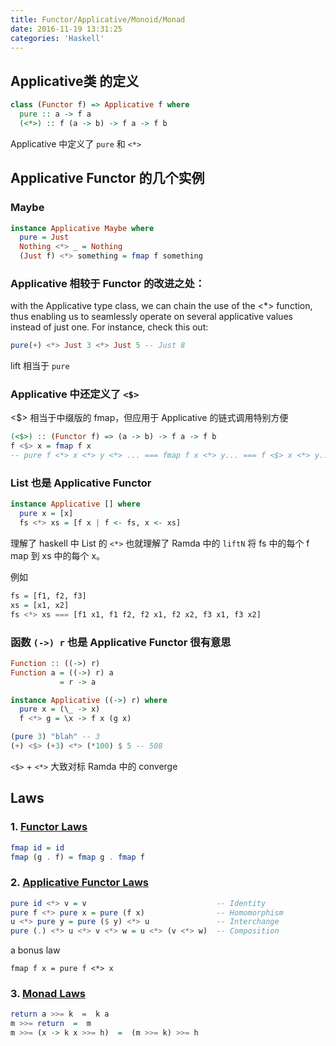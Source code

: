```yaml
---
title: Functor/Applicative/Monoid/Monad
date: 2016-11-19 13:31:25
categories: 'Haskell'
---
```

## Applicative类 的定义

```haskell
class (Functor f) => Applicative f where
  pure :: a -> f a
  (<*>) :: f (a -> b) -> f a -> f b
```

Applicative 中定义了 `pure` 和 `<*>`

## Applicative Functor 的几个实例

### Maybe
```haskell
instance Applicative Maybe where
  pure = Just
  Nothing <*> _ = Nothing
  (Just f) <*> something = fmap f something
```

### Applicative 相较于 Functor 的改进之处：

with the Applicative type class, we can chain the use of the <\*> function, thus enabling us to seamlessly operate on several applicative values instead of just one. For instance, check this out:

```haskell
pure(+) <*> Just 3 <*> Just 5 -- Just 8
```

lift 相当于 `pure`

### Applicative 中还定义了 `<$>`

<$> 相当于中缀版的 fmap，但应用于 Applicative 的链式调用特别方便

```haskell
(<$>) :: (Functor f) => (a -> b) -> f a -> f b
f <$> x = fmap f x
-- pure f <*> x <*> y <*> ... === fmap f x <*> y... === f <$> x <*> y...
```

### List 也是 Applicative Functor

```haskell
instance Applicative [] where
  pure x = [x]
  fs <*> xs = [f x | f <- fs, x <- xs]
```

理解了 haskell 中 List 的 `<*>` 也就理解了 Ramda 中的 `liftN`
将 fs 中的每个 f map 到 xs 中的每个 x。

例如
```haskell
fs = [f1, f2, f3]
xs = [x1, x2]
fs <*> xs === [f1 x1, f1 f2, f2 x1, f2 x2, f3 x1, f3 x2]
```

### 函数 `(->) r` 也是 Applicative Functor 很有意思

```haskell
Function :: ((->) r)
Function a = ((->) r) a 
           = r -> a
```


```haskell
instance Applicative ((->) r) where
  pure x = (\_ -> x)
  f <*> g = \x -> f x (g x)
```

```haskell
(pure 3) "blah" -- 3
(+) <$> (+3) <*> (*100) $ 5 -- 508
```

`<$>` + `<*>` 大致对标 Ramda 中的 converge

## Laws

### 1. [Functor Laws](https://en.wikibooks.org/wiki/Haskell/The_Functor_class)

```haskell
fmap id = id
fmap (g . f) = fmap g . fmap f
```

### 2. [Applicative Functor Laws](https://en.wikibooks.org/wiki/Haskell/Applicative_functors)
```haskell
pure id <*> v = v                             -- Identity
pure f <*> pure x = pure (f x)                -- Homomorphism
u <*> pure y = pure ($ y) <*> u               -- Interchange
pure (.) <*> u <*> v <*> w = u <*> (v <*> w)  -- Composition
```
a bonus law
```
fmap f x = pure f <*> x
```

### 3. [Monad Laws](https://wiki.haskell.org/Monad_laws)
```haskell
return a >>= k  =  k a
m >>= return  =  m
m >>= (x -> k x >>= h)  =  (m >>= k) >>= h
```
